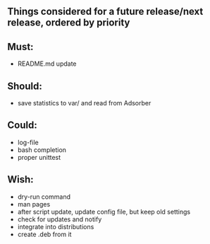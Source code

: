 ## Things considered for a future release/next release, ordered by priority

## Must:
* README.md update

## Should:
* save statistics to var/ and read from Adsorber

## Could:
* log-file
* bash completion
* proper unittest

## Wish:
* dry-run command
* man pages
* after script update, update config file, but keep old settings
* check for updates and notify
* integrate into distributions
* create .deb from it

